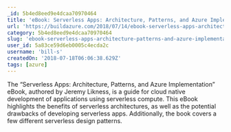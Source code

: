 ```yaml
---
_id: 5b4ed8eed9e4dcaa70970464
title: 'eBook: Serverless Apps: Architecture, Patterns, and Azure Implementation by Jeremy Likness'
url: 'https://buildazure.com/2018/07/14/ebook-serverless-apps-architecture-patterns-and-azure-implementation-by-jeremy-likness/'
category: 5b4ed8eed9e4dcaa70970464
slug: 'ebook-serverless-apps-architecture-patterns-and-azure-implementation-by-jeremy-likness'
user_id: 5a83ce59d6eb0005c4ecda2c
username: 'bill-s'
createdOn: '2018-07-18T06:06:38.629Z'
tags: [azure]
---
```


The “Serverless Apps: Architecture, Patterns, and Azure Implementation” eBook, authored by Jeremy Likness, is a guide for cloud native development of applications using serverless compute. This eBook highlights the benefits of serverless architectures, as well as the potential drawbacks of developing serverless apps. Additionally, the book covers a few different serverless design patterns.


